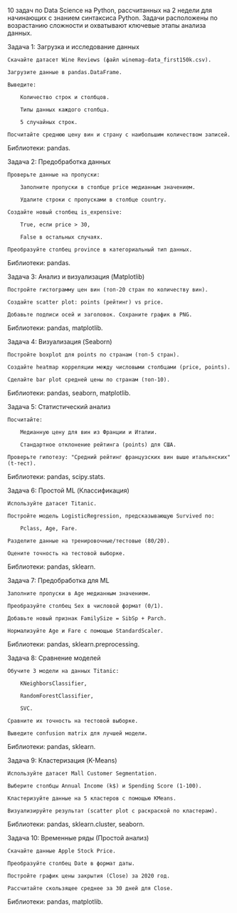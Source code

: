 10 задач по Data Science на Python, рассчитанных на 2 недели для начинающих с знанием синтаксиса Python. 
Задачи расположены по возрастанию сложности и охватывают ключевые этапы анализа данных.

Задача 1: Загрузка и исследование данных

    Скачайте датасет Wine Reviews (файл winemag-data_first150k.csv).

    Загрузите данные в pandas.DataFrame.

    Выведите:

        Количество строк и столбцов.

        Типы данных каждого столбца.

        5 случайных строк.

    Посчитайте среднюю цену вин и страну с наибольшим количеством записей.

Библиотеки: pandas.


Задача 2: Предобработка данных

    Проверьте данные на пропуски:

        Заполните пропуски в столбце price медианным значением.

        Удалите строки с пропусками в столбце country.

    Создайте новый столбец is_expensive:

        True, если price > 30,

        False в остальных случаях.

    Преобразуйте столбец province в категориальный тип данных.

Библиотеки: pandas.


Задача 3: Анализ и визуализация (Matplotlib)

    Постройте гистограмму цен вин (топ-20 стран по количеству вин).

    Создайте scatter plot: points (рейтинг) vs price.

    Добавьте подписи осей и заголовок. Сохраните график в PNG.

Библиотеки: pandas, matplotlib.


Задача 4: Визуализация (Seaborn)

    Постройте boxplot для points по странам (топ-5 стран).

    Создайте heatmap корреляции между числовыми столбцами (price, points).

    Сделайте bar plot средней цены по странам (топ-10).

Библиотеки: pandas, seaborn, matplotlib.


Задача 5: Статистический анализ

    Посчитайте:

        Медианную цену для вин из Франции и Италии.

        Стандартное отклонение рейтинга (points) для США.

    Проверьте гипотезу: "Средний рейтинг французских вин выше итальянских" (t-тест).

Библиотеки: pandas, scipy.stats.


Задача 6: Простой ML (Классификация)

    Используйте датасет Titanic.

    Постройте модель LogisticRegression, предсказывающую Survived по:

        Pclass, Age, Fare.

    Разделите данные на тренировочные/тестовые (80/20).

    Оцените точность на тестовой выборке.

Библиотеки: pandas, sklearn.


Задача 7: Предобработка для ML

    Заполните пропуски в Age медианным значением.

    Преобразуйте столбец Sex в числовой формат (0/1).

    Добавьте новый признак FamilySize = SibSp + Parch.

    Нормализуйте Age и Fare с помощью StandardScaler.

Библиотеки: pandas, sklearn.preprocessing.


Задача 8: Сравнение моделей

    Обучите 3 модели на данных Titanic:

        KNeighborsClassifier,

        RandomForestClassifier,

        SVC.

    Сравните их точность на тестовой выборке.

    Выведите confusion matrix для лучшей модели.

Библиотеки: pandas, sklearn.


Задача 9: Кластеризация (K-Means)

    Используйте датасет Mall Customer Segmentation.

    Выберите столбцы Annual Income (k$) и Spending Score (1-100).

    Кластеризуйте данные на 5 кластеров с помощью KMeans.

    Визуализируйте результат (scatter plot с раскраской по кластерам).

Библиотеки: pandas, sklearn.cluster, seaborn.


Задача 10: Временные ряды (Простой анализ)

    Скачайте данные Apple Stock Price.

    Преобразуйте столбец Date в формат даты.

    Постройте график цены закрытия (Close) за 2020 год.

    Рассчитайте скользящее среднее за 30 дней для Close.

Библиотеки: pandas, matplotlib.
